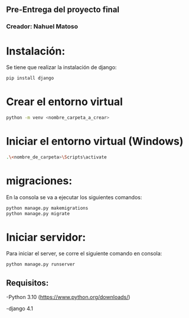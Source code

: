 ## Pre-Entrega del proyecto final
### Creador: Nahuel Matoso


# Instalación:
Se tiene que realizar la instalación de django:
```bash
pip install django
```

# Crear el entorno virtual
```bash
python -m venv <nombre_carpeta_a_crear>
```
# Iniciar el entorno virtual (Windows)
```bash
.\<nombre_de_carpeta>\Scripts\activate
```

# migraciones:
En la consola se va a ejecutar los siguientes comandos:
```bash
python manage.py makemigrations
python manage.py migrate
```

# Iniciar servidor:
Para iniciar el server, se corre el siguiente comando en consola:
```bash
python manage.py runserver
```

## Requisitos:
-Python 3.10 (https://www.python.org/downloads/)    

-django 4.1

